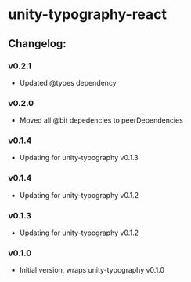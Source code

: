 # unity-typography-react

## Changelog:

### v0.2.1
- Updated @types dependency

### v0.2.0
- Moved all @bit depedencies to peerDependencies

### v0.1.4
- Updating for unity-typography v0.1.3

### v0.1.4
- Updating for unity-typography v0.1.2

### v0.1.3
- Updating for unity-typography v0.1.2

### v0.1.0
- Initial version, wraps unity-typography v0.1.0
